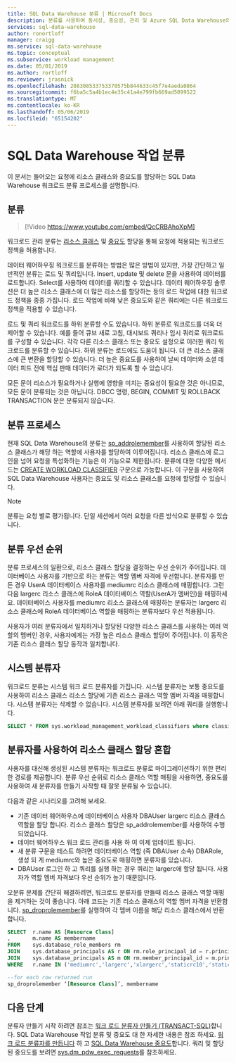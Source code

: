 ```yaml
---
title: SQL Data Warehouse 분류 | Microsoft Docs
description: 분류를 사용하여 동시성, 중요성, 관리 및 Azure SQL Data Warehouse의 쿼리에 대한 리소스를 계산하는 지침입니다.
services: sql-data-warehouse
author: ronortloff
manager: craigg
ms.service: sql-data-warehouse
ms.topic: conceptual
ms.subservice: workload management
ms.date: 05/01/2019
ms.author: rortloff
ms.reviewer: jrasnick
ms.openlocfilehash: 208308533753370575b844633c45f7e4aeda0864
ms.sourcegitcommit: f6ba5c5a4b1ec4e35c41a4e799fb669ad5099522
ms.translationtype: MT
ms.contentlocale: ko-KR
ms.lasthandoff: 05/06/2019
ms.locfileid: "65154202"
---
```

# <a name="sql-data-warehouse-workload-classification"></a>SQL Data Warehouse 작업 분류

이 문서는 들어오는 요청에 리소스 클래스와 중요도를 할당하는 SQL Data Warehouse 워크로드 분류 프로세스를 설명합니다.

## <a name="classification"></a>분류

> [!Video https://www.youtube.com/embed/QcCRBAhoXpM]

워크로드 관리 분류는 [리소스 클래스](resource-classes-for-workload-management.md#what-are-resource-classes) 및 [중요도](sql-data-warehouse-workload-importance.md) 할당을 통해 요청에 적용되는 워크로드 정책을 허용합니다.

데이터 웨어하우징 워크로드를 분류하는 방법은 많은 방법이 있지만, 가장 간단하고 일반적인 분류는 로드 및 쿼리입니다. Insert, update 및 delete 문을 사용하여 데이터를 로드합니다.  Select를 사용하여 데이터를 쿼리할 수 있습니다. 데이터 웨어하우징 솔루션은 더 높은 리소스 클래스에 더 많은 리소스를 할당하는 등의 로드 작업에 대한 워크로드 정책을 종종 가집니다. 로드 작업에 비해 낮은 중요도와 같은 쿼리에는 다른 워크로드 정책을 적용할 수 있습니다.

로드 및 쿼리 워크로드를 하위 분류할 수도 있습니다. 하위 분류로 워크로드를 더욱 더 제어할 수 있습니다. 예를 들어 큐브 새로 고침, 대시보드 쿼리나 임시 쿼리로 워크로드를 구성할 수 있습니다. 각각 다른 리소스 클래스 또는 중요도 설정으로 이러한 쿼리 워크로드를 분류할 수 있습니다. 하위 분류는 로드에도 도움이 됩니다. 더 큰 리소스 클래스에 큰 변환을 할당할 수 있습니다. 더 높은 중요도를 사용하여 날씨 데이터와 소셜 데이터 피드 전에 핵심 판매 데이터가 로더가 되도록 할 수 있습니다.

모든 문이 리소스가 필요하거나 실행에 영향을 미치는 중요성이 필요한 것은 아니므로, 모든 문이 분류되는 것은 아닙니다.  DBCC 명령, BEGIN, COMMIT 및 ROLLBACK TRANSACTION 문은 분류되지 않습니다.

## <a name="classification-process"></a>분류 프로세스

현재 SQL Data Warehouse의 분류는 [sp_addrolemember](/sql/relational-databases/system-stored-procedures/sp-addrolemember-transact-sql)를 사용하여 할당된 리소스 클래스가 해당 하는 역할에 사용자를 할당하여 이루어집니다. 리소스 클래스에 로그인을 넘어 요청을 특성화하는 기능은 이 기능으로 제한됩니다. 분류에 대한 다양한 메서드는 [CREATE WORKLOAD CLASSIFIER](/sql/t-sql/statements/create-workload-classifier-transact-sql) 구문으로 가능합니다.  이 구문을 사용하여 SQL Data Warehouse 사용자는 중요도 및 리소스 클래스를 요청에 할당할 수 있습니다.  

> [!NOTE]
> 분류는 요청 별로 평가됩니다. 단일 세션에서 여러 요청을 다른 방식으로 분류할 수 있습니다.

## <a name="classification-precedence"></a>분류 우선 순위

분류 프로세스의 일환으로, 리소스 클래스 할당을 결정하는 우선 순위가 주어집니다. 데이터베이스 사용자를 기반으로 하는 분류는 역할 멤버 자격에 우선합니다. 분류자를 만든 경우 UserA 데이터베이스 사용자를 mediumrc 리소스 클래스에 매핑합니다. 그런 다음 largerc 리소스 클래스에 RoleA 데이터베이스 역할(UserA가 멤버인)을 매핑하세요. 데이터베이스 사용자를 mediumrc 리소스 클래스에 매핑하는 분류자는 largerc 리소스 클래스에 RoleA 데이터베이스 역할을 매핑하는 분류자보다 우선 적용됩니다.

사용자가 여러 분류자에서 일치하거나 할당된 다양한 리소스 클래스를 사용하는 여러 역할의 멤버인 경우, 사용자에게는 가장 높은 리소스 클래스 할당이 주어집니다.  이 동작은 기존 리소스 클래스 할당 동작과 일치합니다.

## <a name="system-classifiers"></a>시스템 분류자

워크로드 분류는 시스템 워크 로드 분류자를 가집니다. 시스템 분류자는 보통 중요도를 사용하여 리소스 클래스 리소스 할당에 기존 리소스 클래스 역할 멤버 자격을 매핑합니다. 시스템 분류자는 삭제할 수 없습니다. 시스템 분류자를 보려면 아래 쿼리를 실행합니다.

```sql
SELECT * FROM sys.workload_management_workload_classifiers where classifier_id <= 12
```

## <a name="mixing-resource-class-assignments-with-classifiers"></a>분류자를 사용하여 리소스 클래스 할당 혼합

사용자를 대신해 생성된 시스템 분류자는 워크로드 분류로 마이그레이션하기 위한 편리한 경로를 제공합니다. 분류 우선 순위로 리소스 클래스 역할 매핑을 사용하면, 중요도를 사용하여 새 분류자를 만들기 사작할 때 잘못 분류될 수 있습니다.

다음과 같은 시나리오를 고려해 보세요.

- 기존 데이터 웨어하우스에 데이터베이스 사용자 DBAUser largerc 리소스 클래스 역할을 할당 합니다. 리소스 클래스 할당은 sp_addrolemember를 사용하여 수행되었습니다.
- 데이터 웨어하우스 워크 로드 관리를 사용 하 여 이제 업데이트 됩니다.
- 새 분류 구문을 테스트 하려면 데이터베이스 역할 (즉 DBAUser 소속) DBARole, 생성 되 게 mediumrc와 높은 중요도로 매핑하면 분류자를 있습니다.
- DBAUser 로그인 하 고 쿼리를 실행 하는 경우 쿼리는 largerc에 할당 됩니다. 사용자가 역할 멤버 자격보다 우선 순위가 높기 때문입니다.

오분류 문제를 간단히 해결하려면, 워크로드 분류자를 만들때 리소스 클래스 역할 매핑을 제거하는 것이 좋습니다.  아래 코드는 기존 리소스 클래스의 역할 멤버 자격을 반환합니다.  [sp_droprolemember](/sql/relational-databases/system-stored-procedures/sp-droprolemember-transact-sql)를 실행하여 각 멤버 이름을 해당 리소스 클래스에서 반환합니다.

```sql
SELECT  r.name AS [Resource Class]
,       m.name AS membername
FROM    sys.database_role_members rm
JOIN    sys.database_principals AS r ON rm.role_principal_id = r.principal_id
JOIN    sys.database_principals AS m ON rm.member_principal_id = m.principal_id
WHERE   r.name IN ('mediumrc','largerc','xlargerc','staticrc10','staticrc20','staticrc30','staticrc40','staticrc50','staticrc60','staticrc70','staticrc80');

--for each row returned run
sp_droprolemember ‘[Resource Class]’, membername
```

## <a name="next-steps"></a>다음 단계

분류자 만들기 시작 하려면 참조는 [워크 로드 분류자 만들기 (TRANSACT-SQL)](https://docs.microsoft.com/sql/t-sql/statements/create-workload-classifier-transact-sql)합니다.  SQL Data Warehouse 작업 분류 및 중요도 대 한 자세한 내용은 참조 하세요. [워크 로드 분류자를 만듭니다](quickstart-create-a-workload-classifier-tsql.md) 하 고 [SQL Data Warehouse 중요도](sql-data-warehouse-workload-importance.md)합니다. 쿼리 및 할당된 중요도를 보려면 [sys.dm_pdw_exec_requests](/sql/relational-databases/system-dynamic-management-views/sys-dm-pdw-exec-requests-transact-sql)를 참조하세요.

